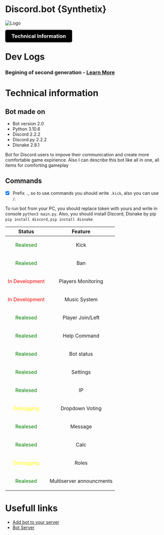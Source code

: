# Discord.bot {Synthetix}
![Logo](https://media.discordapp.net/attachments/1030004206951747590/1089352803090190388/waves.gif?width=916&height=916)

### <a href="#Technical-information" style="text-align: center; background-color: black; color: white; padding: 10px 20px; border-radius: 5px; text-decoration: none; font-weight: bold;">Technical Information</a>

# Dev Logs


### Begining of second generation - [Learn More](https://github.com/mykytatishkin/discord.bot/blob/main/devlog/2023/09%20-%20September/25.md)



# Technical information
## Bot made on
- Bot version 		 2.0
- Python             3.10.6
- Discord            2.2.2
- Discord.py         2.2.2
- Disnake            2.8.1

Bot for Discord users to impove their communication and create more comfortable game expirience. 
Also I can describe this bot like all in one, all items for comforting gameplay

## Commands
- [x] Prefix `.`, so to use commands you should write `.kick`, also you can use `/`.

To run bot from your PC, you should replace token with yours and write in console `python3 main.py`.
Also, you should install Discord, Disnake by pip `pip install discord`, `pip install disnake`

| Status | Feature |
| :---: | :---: |
| <p style="color:green;"> Realesed </p> | Kick |
| <p style="color:green"> Realesed </p> | Ban |
| <p style="color:red"> In Development | Players Monitoring |
| <p style="color:red"> In Development </p> | Music System |
| <p style="color:green"> Realesed </p> | Player Join/Left |
| <p style="color:green"> Realesed </p> | Help Command |
| <p style="color:green"> Realesed </p> | Bot status |
| <p style="color:green"> Realesed </p> | Settings |
| <p style="color:green"> Realesed </p> | IP |
| <p style="color:yellow"> Debugging </p> | Dropdown Voting |
| <p style="color:green"> Realesed </p> | Message |
| <p style="color:green"> Realesed </p> | Calc |
| <p style="color:yellow"> Debugging </p> | Roles |
| <p style="color:green"> Realesed </p> | Multiserver announcments |

# Usefull links

- [Add bot to your server](https://cutt.ly/Syntetix)
- [Bot Server](https://discord.gg/jZPSbdHpNk)
